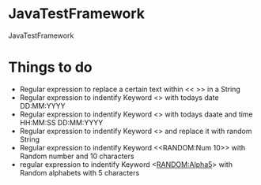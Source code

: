 # JavaTestFramework
JavaTestFramework

Things to do 
============
- Regular expression to replace a certain text within << >> in a String 
- Regular expression to indentify Keyword <<Today>> with todays date DD:MM:YYYY
- Regular expression to indentify Keyword <<Now>> with todays daate and time HH:MM:SS DD:MM:YYYY
- Regular expression to indentify Keyword <<RANDOM>> and replace it with random String 
- Regular expression to indentify Keyword <<RANDOM:Num 10>> with Random number and 10 characters 
- regular expression to indentify Keyword <<RANDOM:Alpha5>> with Random alphabets with 5 characters  
